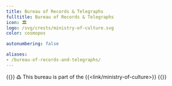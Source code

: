 ```yaml
---
title: Bureau of Records & Telegraphs
fulltitle: Bureau of Records & Telegraphs
icon: 🏛️
logo: /svg/crests/ministry-of-culture.svg
color: cosmopos

autonumbering: false

aliases:
- /bureau-of-records-and-telegraphs/
---
```

{{<note>}}
߷ This bureau is part of the {{<link/ministry-of-culture>}}
{{</note>}}

